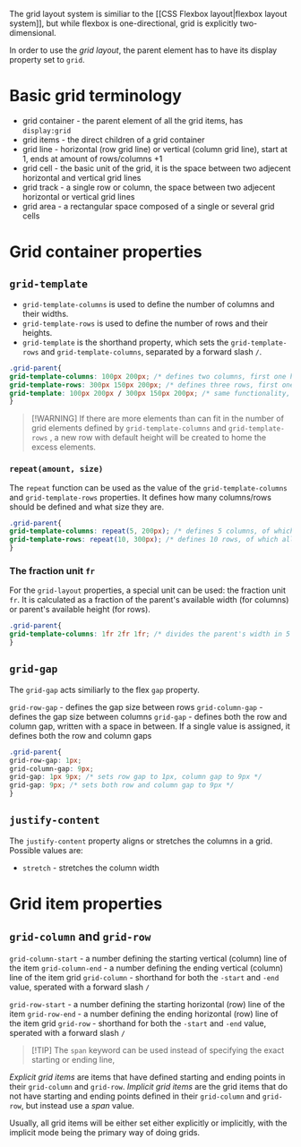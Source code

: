 The grid layout system is similiar to the [[CSS Flexbox layout|flexbox layout system]], but while flexbox is one-directional, grid is explicitly two-dimensional.

In order to use the *grid layout*, the parent element has to have its display property set to `grid`.

# Basic grid terminology

* grid container - the parent element of all the grid items, has `display:grid`
* grid items - the direct children of a grid container
* grid line - horizontal (row grid line) or vertical (column grid line), start at 1, ends at amount of rows/columns +1
* grid cell - the basic unit of the grid, it is the space between two adjecent horizontal and vertical grid lines
* grid track - a single row or column, the space between two adjecent horizontal or vertical grid lines
* grid area - a rectangular space composed of a single or several grid cells

# Grid container properties

## `grid-template`

* `grid-template-columns` is used to define the number of columns and their widths.
* `grid-template-rows` is used to define the number of rows and their heights.
* `grid-template` is the shorthand property, which sets the `grid-template-rows` and `grid-template-columns`, separated by a forward slash `/`.

```css
.grid-parent{
grid-template-columns: 100px 200px; /* defines two columns, first one has the width of 100px, the second one 200px */
grid-template-rows: 300px 150px 200px; /* defines three rows, first one has the height of 300px, the second one 150px, and the third one 200px */
grid-template: 100px 200px / 300px 150px 200px; /* same functionality, just set with the shorthand */
}
```

>[!WARNING] If there are more elements than can fit in the number of grid elements defined by `grid-template-columns` and `grid-template-rows`  , a new row with default height will be created to home the excess elements.

### `repeat(amount, size)`

The `repeat` function can be used as the value of the `grid-template-columns` and `grid-template-rows` properties. It defines how many columns/rows should be defined and what size they are.

```css
.grid-parent{
grid-template-columns: repeat(5, 200px); /* defines 5 columns, of which all have a width of 200px  */
grid-template-rows: repeat(10, 300px); /* defines 10 rows, of which all have a height 300px */
}
```


### The fraction unit `fr`

For the `grid-layout` properties, a special unit can be used: the fraction unit `fr`. It is calculated as a fraction of the parent's available width (for columns) or parent's available height (for rows).

```css
.grid-parent{
grid-template-columns: 1fr 2fr 1fr; /* divides the parent's width in 5 (1+2+1) fractions, then assigns 1 of those fractions to the first column width, 2 to the second, and 1 to the third*/
}
```

## `grid-gap`

The `grid-gap` acts similiarly to the flex `gap` property.

`grid-row-gap` - defines the gap size between rows
`grid-column-gap` - defines the gap size between columns
`grid-gap` - defines both the row and column gap, written with a space in between. If a single value is assigned, it defines both the row and column gaps

```css
.grid-parent{
grid-row-gap: 1px;
grid-column-gap: 9px;
grid-gap: 1px 9px; /* sets row gap to 1px, column gap to 9px */
grid-gap: 9px; /* sets both row and column gap to 9px */
}
```

## `justify-content`

The `justify-content` property aligns or stretches the columns in a grid.
Possible values are:
* `stretch` - stretches the column width  


# Grid item properties

## `grid-column` and `grid-row`

`grid-column-start` - a number defining the starting vertical (column) line of the item
`grid-column-end` - a number defining the ending vertical (column) line of the item
grid
`grid-column` - shorthand for both the `-start` and `-end` value, sperated with a forward slash `/`

`grid-row-start` - a number defining the starting horizontal (row) line of the item
`grid-row-end` - a number defining the ending horizontal (row) line of the item
grid
`grid-row` - shorthand for both the `-start` and `-end` value, sperated with a forward slash `/`

>[!TIP] The `span` keyword can be used instead of specifying the exact starting or ending line, 

*Explicit grid items* are items that have defined starting and ending points in their `grid-column` and `grid-row`.
*Implicit grid items* are the grid items that do not have starting and ending points defined in their `grid-column` and `grid-row`, but instead use a *span* value.

Usually, all grid items will be either set either explicitly or implicitly, with the implicit mode being the primary way of doing grids.
